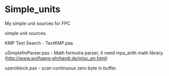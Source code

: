 # Simple_units
My simple unit sources for FPC

simple unit sources.

KMP Text Search - TextKMP.pas

uSimplefmParser.pas - Math formulra parser, it need mpa_arith math library.
(http://www.wolfgang-ehrhardt.de/misc_en.html)

uzeroblock.pas - scan continuous zero byte in buffer.

